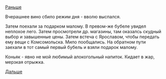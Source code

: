 [Раньше](2017.12.23.md)

Вчерашнее вино сбило режим дня - вволю выспался.

Затем поехали за подарком малому. В превом-же бубеле увидел неплохое лего. Затем просмотрели др. магазины, там оказалсь скудный выбор и завышенные цены.
Затем встеча с Ярославом, чтобы передать ему вещи с Комсомольска. Мило пообщались.
На обратном пути заехали в тот самый первый бубель и взяли подарок малому.

Коньяк - явно не мой любимый алокогольный напиток. Кидает в жар, мерзкая отрыжка.

[Дальше](2017.12.25.md)
